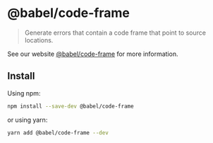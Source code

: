 # @babel/code-frame

> Generate errors that contain a code frame that point to source locations.

See our website [@babel/code-frame](https://babeljs.io/docs/en/babel-code-frame) for more information.

## Install

Using npm:

```sh
npm install --save-dev @babel/code-frame
```

or using yarn:

```sh
yarn add @babel/code-frame --dev
```

